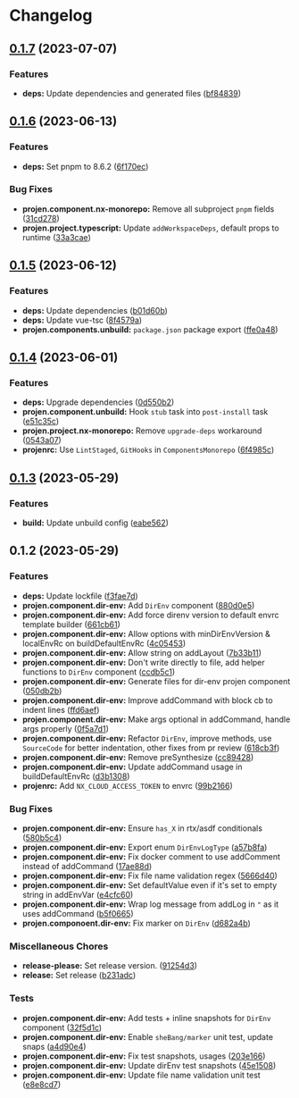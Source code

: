 # Changelog

## [0.1.7](https://github.com/ArroyoDev-LLC/components/compare/@arroyodev-llc/projen.component.dir-env-v0.1.6...@arroyodev-llc/projen.component.dir-env-v0.1.7) (2023-07-07)


### Features

* **deps:** Update dependencies and generated files ([bf84839](https://github.com/ArroyoDev-LLC/components/commit/bf84839a3b8ee79342001ccd16936cf13b307bdc))

## [0.1.6](https://github.com/ArroyoDev-LLC/components/compare/@arroyodev-llc/projen.component.dir-env-v0.1.5...@arroyodev-llc/projen.component.dir-env-v0.1.6) (2023-06-13)


### Features

* **deps:** Set pnpm to 8.6.2 ([6f170ec](https://github.com/ArroyoDev-LLC/components/commit/6f170ec6974d005723bd593bf86fb269b9b34fb8))


### Bug Fixes

* **projen.component.nx-monorepo:** Remove all subproject `pnpm` fields ([31cd278](https://github.com/ArroyoDev-LLC/components/commit/31cd278b8e3969f7a80a1ab29dd43683a56f0425))
* **projen.project.typescript:** Update `addWorkspaceDeps`, default props to runtime ([33a3cae](https://github.com/ArroyoDev-LLC/components/commit/33a3caea11ba09eb9b70eb7c684edeed12783581))

## [0.1.5](https://github.com/ArroyoDev-LLC/components/compare/@arroyodev-llc/projen.component.dir-env-v0.1.4...@arroyodev-llc/projen.component.dir-env-v0.1.5) (2023-06-12)


### Features

* **deps:** Update dependencies ([b01d60b](https://github.com/ArroyoDev-LLC/components/commit/b01d60bbc0bbe8e70b3fa28e3064d5bddf885dc3))
* **deps:** Update vue-tsc ([8f4579a](https://github.com/ArroyoDev-LLC/components/commit/8f4579a17c29e9479a2e4702a4020ac032802a31))
* **projen.components.unbuild:** `package.json` package export ([ffe0a48](https://github.com/ArroyoDev-LLC/components/commit/ffe0a483f32585d1cb552c7c5d26f1a121e5c30d))

## [0.1.4](https://github.com/ArroyoDev-LLC/components/compare/@arroyodev-llc/projen.component.dir-env-v0.1.3...@arroyodev-llc/projen.component.dir-env-v0.1.4) (2023-06-01)


### Features

* **deps:** Upgrade dependencies ([0d550b2](https://github.com/ArroyoDev-LLC/components/commit/0d550b219e4fc4691e3b4aab7088a19148cc3deb))
* **projen.component.unbuild:** Hook `stub` task into `post-install` task ([e51c35c](https://github.com/ArroyoDev-LLC/components/commit/e51c35ce69749e33e469970e84fb86d3259c9434))
* **projen.project.nx-monorepo:** Remove `upgrade-deps` workaround ([0543a07](https://github.com/ArroyoDev-LLC/components/commit/0543a07658d8b4023809a1cb2f154ba8923e23f5))
* **projenrc:** Use `LintStaged`, `GitHooks` in `ComponentsMonorepo` ([6f4985c](https://github.com/ArroyoDev-LLC/components/commit/6f4985c01b6ed125698182dc7fccf377f93a33a7))

## [0.1.3](https://github.com/ArroyoDev-LLC/components/compare/@arroyodev-llc/projen.component.dir-env-v0.1.2...@arroyodev-llc/projen.component.dir-env-v0.1.3) (2023-05-29)


### Features

* **build:** Update unbuild config ([eabe562](https://github.com/ArroyoDev-LLC/components/commit/eabe562bea3f7592d1b95f8b8a5d479fa91dd53f))

## 0.1.2 (2023-05-29)


### Features

* **deps:** Update lockfile ([f3fae7d](https://github.com/ArroyoDev-LLC/components/commit/f3fae7d259e8a1258ba1ea75acc4d256dfc84384))
* **projen.component.dir-env:** Add `DirEnv` component ([880d0e5](https://github.com/ArroyoDev-LLC/components/commit/880d0e5f4ed06c4d28d1f66720dc1f7454258187))
* **projen.component.dir-env:** Add force direnv version to default envrc template builder ([661cb61](https://github.com/ArroyoDev-LLC/components/commit/661cb619f207f68a76ba272be39ae60efe4060f2))
* **projen.component.dir-env:** Allow options with minDirEnvVersion & localEnvRc on buildDefaultEnvRc ([4c05453](https://github.com/ArroyoDev-LLC/components/commit/4c05453d8212fa80b97e35016fb9afead4684520))
* **projen.component.dir-env:** Allow string on addLayout ([7b33b11](https://github.com/ArroyoDev-LLC/components/commit/7b33b11c8e17957be1c656af4b65dd2f69854b0f))
* **projen.component.dir-env:** Don't write directly to file, add helper functions to `DirEnv` component ([ccdb5c1](https://github.com/ArroyoDev-LLC/components/commit/ccdb5c18598e2d60c0c5f55b0316b4374dfd351c))
* **projen.component.dir-env:** Generate files for dir-env projen component ([050db2b](https://github.com/ArroyoDev-LLC/components/commit/050db2b9a2e2143a87112a86b31b0d2979ca9fd5))
* **projen.component.dir-env:** Improve addCommand with block cb to indent lines ([ffd6aef](https://github.com/ArroyoDev-LLC/components/commit/ffd6aef983caa6b4c444009de1c52de0e0adcc59))
* **projen.component.dir-env:** Make args optional in addCommand, handle args properly ([0f5a7d1](https://github.com/ArroyoDev-LLC/components/commit/0f5a7d1602d1695299948bf20ed41d2951003b65))
* **projen.component.dir-env:** Refactor `DirEnv`, improve methods, use `SourceCode` for better indentation, other fixes from pr review ([618cb3f](https://github.com/ArroyoDev-LLC/components/commit/618cb3f396a041d1f901616e6f24c868e6551c7f))
* **projen.component.dir-env:** Remove preSynthesize ([cc89428](https://github.com/ArroyoDev-LLC/components/commit/cc89428270d5bf6687a703534035ea21918b915b))
* **projen.component.dir-env:** Update addCommand usage in buildDefaultEnvRc ([d3b1308](https://github.com/ArroyoDev-LLC/components/commit/d3b1308764f981aa31c9c4ffd422d3a95a507071))
* **projenrc:** Add `NX_CLOUD_ACCESS_TOKEN` to envrc ([99b2166](https://github.com/ArroyoDev-LLC/components/commit/99b21668612e2c52142763e1153894ed93cdf20d))


### Bug Fixes

* **projen.component.dir-env:** Ensure `has_X` in rtx/asdf conditionals ([580b5c4](https://github.com/ArroyoDev-LLC/components/commit/580b5c47f75955f6ac24e989fa2e3b5bc1fe4570))
* **projen.component.dir-env:** Export enum `DirEnvLogType` ([a57b8fa](https://github.com/ArroyoDev-LLC/components/commit/a57b8fa1c0e7a0d07c8dcdef06b65fea1c5f67ae))
* **projen.component.dir-env:** Fix docker comment to use addComment instead of addCommand ([17ae88d](https://github.com/ArroyoDev-LLC/components/commit/17ae88da7ba8f3d324b48ff27796b2c9db69a090))
* **projen.component.dir-env:** Fix file name validation regex ([5666d40](https://github.com/ArroyoDev-LLC/components/commit/5666d4020faecb43e8a6c21b76257cc0bafab5b1))
* **projen.component.dir-env:** Set defaultValue even if it's set to empty string in addEnvVar ([e4cfc60](https://github.com/ArroyoDev-LLC/components/commit/e4cfc60df8fd249cfb19426d58cf498c88fd15ed))
* **projen.component.dir-env:** Wrap log message from addLog in `"` as it uses addCommand ([b5f0665](https://github.com/ArroyoDev-LLC/components/commit/b5f0665669a3c18d675f575ef6bd936d069159c9))
* **projen.componoent.dir-env:** Fix marker on `DirEnv` ([d682a4b](https://github.com/ArroyoDev-LLC/components/commit/d682a4bfd9c5d7d74c2fb8ca580ff378c77d94fc))


### Miscellaneous Chores

* **release-please:** Set release version. ([91254d3](https://github.com/ArroyoDev-LLC/components/commit/91254d37f198bb0d7366d786fa56a3266dac77d8))
* **release:** Set release ([b231adc](https://github.com/ArroyoDev-LLC/components/commit/b231adc5f371681d5e2b52358be34fa451fd69db))


### Tests

* **projen.component.dir-env:** Add tests + inline snapshots for `DirEnv` component ([32f5d1c](https://github.com/ArroyoDev-LLC/components/commit/32f5d1cfbb6d6744e522bbf8653dd39d4300e3c5))
* **projen.component.dir-env:** Enable `sheBang/marker` unit test, update snaps ([a4d90e4](https://github.com/ArroyoDev-LLC/components/commit/a4d90e4f1b9fa4712e94a75c2cd4982c1f9b895c))
* **projen.component.dir-env:** Fix test snapshots, usages ([203e166](https://github.com/ArroyoDev-LLC/components/commit/203e16654cbe59a966b12e3489ca11c2857a4c5f))
* **projen.component.dir-env:** Update dirEnv test snapshots ([45e1508](https://github.com/ArroyoDev-LLC/components/commit/45e150800f5af8ed11cc0897af76900e2abe1754))
* **projen.component.dir-env:** Update file name validation unit test ([e8e8cd7](https://github.com/ArroyoDev-LLC/components/commit/e8e8cd7acf6def5e79f3736abeb17fcb69454ef8))

